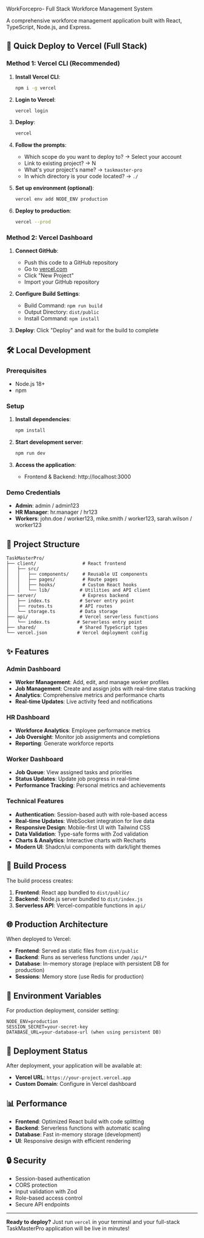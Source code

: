 WorkForcepro- Full Stack Workforce Management System

A comprehensive workforce management application built with React, TypeScript, Node.js, and Express.

## 🚀 Quick Deploy to Vercel (Full Stack)

### Method 1: Vercel CLI (Recommended)

1. **Install Vercel CLI**:
   ```bash
   npm i -g vercel
   ```

2. **Login to Vercel**:
   ```bash
   vercel login
   ```

3. **Deploy**:
   ```bash
   vercel
   ```

4. **Follow the prompts**:
   - Which scope do you want to deploy to? → Select your account
   - Link to existing project? → N
   - What's your project's name? → `taskmaster-pro`
   - In which directory is your code located? → `./`

5. **Set up environment (optional)**:
   ```bash
   vercel env add NODE_ENV production
   ```

6. **Deploy to production**:
   ```bash
   vercel --prod
   ```

### Method 2: Vercel Dashboard

1. **Connect GitHub**: 
   - Push this code to a GitHub repository
   - Go to [vercel.com](https://vercel.com)
   - Click "New Project"
   - Import your GitHub repository

2. **Configure Build Settings**:
   - Build Command: `npm run build`
   - Output Directory: `dist/public`
   - Install Command: `npm install`

3. **Deploy**: Click "Deploy" and wait for the build to complete

## 🛠️ Local Development

### Prerequisites
- Node.js 18+ 
- npm

### Setup
1. **Install dependencies**:
   ```bash
   npm install
   ```

2. **Start development server**:
   ```bash
   npm run dev
   ```

3. **Access the application**:
   - Frontend & Backend: http://localhost:3000

### Demo Credentials
- **Admin**: admin / admin123
- **HR Manager**: hr.manager / hr123  
- **Workers**: john.doe / worker123, mike.smith / worker123, sarah.wilson / worker123

## 📁 Project Structure

```
TaskMasterPro/
├── client/                 # React frontend
│   ├── src/
│   │   ├── components/     # Reusable UI components
│   │   ├── pages/          # Route pages
│   │   ├── hooks/          # Custom React hooks
│   │   └── lib/           # Utilities and API client
├── server/                 # Express backend
│   ├── index.ts           # Server entry point
│   ├── routes.ts          # API routes
│   └── storage.ts         # Data storage
├── api/                   # Vercel serverless functions
│   └── index.ts          # Serverless entry point
├── shared/                # Shared TypeScript types
└── vercel.json           # Vercel deployment config
```

## ✨ Features

### Admin Dashboard
- **Worker Management**: Add, edit, and manage worker profiles
- **Job Management**: Create and assign jobs with real-time status tracking
- **Analytics**: Comprehensive metrics and performance charts
- **Real-time Updates**: Live activity feed and notifications

### HR Dashboard  
- **Workforce Analytics**: Employee performance metrics
- **Job Oversight**: Monitor job assignments and completions
- **Reporting**: Generate workforce reports

### Worker Dashboard
- **Job Queue**: View assigned tasks and priorities
- **Status Updates**: Update job progress in real-time
- **Performance Tracking**: Personal metrics and achievements

### Technical Features
- **Authentication**: Session-based auth with role-based access
- **Real-time Updates**: WebSocket integration for live data
- **Responsive Design**: Mobile-first UI with Tailwind CSS
- **Data Validation**: Type-safe forms with Zod validation
- **Charts & Analytics**: Interactive charts with Recharts
- **Modern UI**: Shadcn/ui components with dark/light themes

## 🔧 Build Process

The build process creates:
1. **Frontend**: React app bundled to `dist/public/`
2. **Backend**: Node.js server bundled to `dist/index.js`
3. **Serverless API**: Vercel-compatible functions in `api/`

## 🌐 Production Architecture

When deployed to Vercel:
- **Frontend**: Served as static files from `dist/public`
- **Backend**: Runs as serverless functions under `/api/*`
- **Database**: In-memory storage (replace with persistent DB for production)
- **Sessions**: Memory store (use Redis for production)

## 📝 Environment Variables

For production deployment, consider setting:
```
NODE_ENV=production
SESSION_SECRET=your-secret-key
DATABASE_URL=your-database-url (when using persistent DB)
```

## 🔄 Deployment Status

After deployment, your application will be available at:
- **Vercel URL**: `https://your-project.vercel.app`
- **Custom Domain**: Configure in Vercel dashboard

## 📊 Performance

- **Frontend**: Optimized React build with code splitting
- **Backend**: Serverless functions with automatic scaling  
- **Database**: Fast in-memory storage (development)
- **UI**: Responsive design with efficient rendering

## 🔒 Security

- Session-based authentication
- CORS protection
- Input validation with Zod
- Role-based access control
- Secure API endpoints

---

**Ready to deploy?** Just run `vercel` in your terminal and your full-stack TaskMasterPro application will be live in minutes! 
